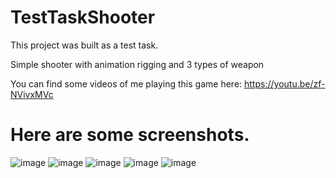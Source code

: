 # TestTaskShooter
This project was built as a test task.

Simple shooter with animation rigging and 3 types of weapon

You can find some videos of me playing this game here: https://youtu.be/zf-NVivxMVc  

# Here are some screenshots.
![image](https://github.com/Dobrotskyi/TestTaskShooter/assets/118120050/b6d56d34-808b-467a-936a-66642d209ee9)
![image](https://github.com/Dobrotskyi/TestTaskShooter/assets/118120050/06e8cab9-636e-4538-ac13-49572e87fac4)
![image](https://github.com/Dobrotskyi/TestTaskShooter/assets/118120050/992d25b9-2633-4ada-b053-c0a558addd74)
![image](https://github.com/Dobrotskyi/TestTaskShooter/assets/118120050/7f81ceda-26fd-47fe-a994-15714ff66e05)
![image](https://github.com/Dobrotskyi/TestTaskShooter/assets/118120050/bfc6f3a1-47c4-470a-84dc-6b1aac4e3ca0)
